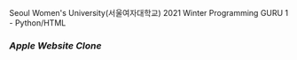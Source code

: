 Seoul Women's University(서울여자대학교) 2021 Winter Programming GURU 1 - Python/HTML
### _**Apple Website Clone**_
